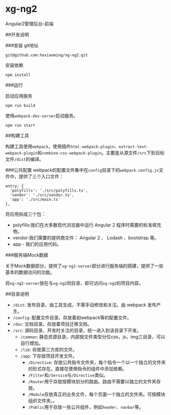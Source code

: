 # xg-ng2

Angular2管理后台-前端

##开发说明

###安装
git地址

```
git@github.com:hexiaoming/xg-ng2.git
```
安装依赖

```
npm install
```

###运行

启动应用服务

```
npm run build
```
使用`webpack-dev-server`启动服务。

```
npm run start
```
##构建工具

构建工具使用`webpack`，使用插件`html-webpack-plugin`、`extract-text-webpack-plugin`和`combine-css-webpack-plugin`。主要是从源文件`/src`下到目标文件`/dist`的编译。

###公共配置
webpack的配置文件集中在`config`目录下的`webpack.config.js`文件中，提供了三个入口文件：

```
entry: {
  'polyfills': './src/polyfills.ts',
  'vendor': './src/vendor.ts',
  'app': './src/main.ts'
},
```
将应用拆成三个包：

- polyfills:我们在大多数现代浏览器中运行 Angular 2 程序时需要的标准填充物。
- vendor:我们需要的提供商文件： Angular 2 、 Lodash 、bootstrap 等。
- app - 我们的应用代码。

###服务端Mock数据

关于Mock数据部分，提供了`xg-ng2-server`部分进行服务端的搭建，提供了一些基本的数据访问的功能。

将`xg-ng2-server`放在与`xg-ng2`同目录，即可访问`xg-ng2`的项目内容。

##目录说明

- `/dist`: 发布目录，由工具生成，不需手动修改和关注。由 webpack 发布产生。
- `/config`: 配置文件目录。存放着如webpack等的配置文件。
- `/doc`: 文档目录。存放着项目迁移文档。
- `/src`: 源码目录，开发时关注的目录，统一进入到该目录下开发。
	- `/common`: 静态资源目录，内部按文件类型分位css，js，img三目录，可以自行增加。
	- `/lib`: 存放第三方库的文件。
	- `/app`: 下存放项目开发文件。
		- `/Directive`: 存放公共指令文件夹，每个指令一个以一个独立的文件夹的形式存在。直接在使用指令的组件中添加依赖。
		- `/Filter`和`/Service`与`/Directive`类似。
		- `/Router`用于存放按模块划分的路由。路由不需要以独立的文件夹存放。
		- `/Module`存放真正的业务文件，每个页面一个独立的文件夹。可按模块组织文件夹。。
		- `/Public`用于存放一些公共组件，例如`header`、`navbar`等。
		